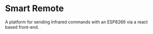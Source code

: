 # Smart Remote

A platform for sending Infrared commands with an ESP8266 via a react based front-end.
